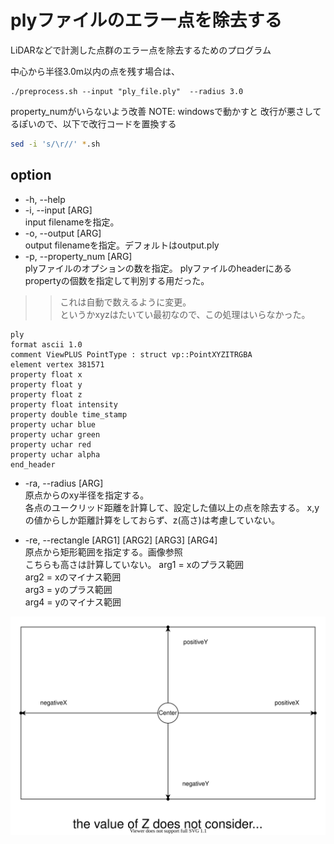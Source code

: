 # plyファイルのエラー点を除去する

LiDARなどで計測した点群のエラー点を除去するためのプログラム

中心から半径3.0m以内の点を残す場合は、
```
./preprocess.sh --input "ply_file.ply"  --radius 3.0
```

property_numがいらないよう改善
NOTE: windowsで動かすと 改行が悪さしてるぽいので、以下で改行コードを置換する
```bash
sed -i 's/\r//' *.sh
```


## option
- -h, --help  
- -i, --input [ARG]  
input filenameを指定。
- -o, --output [ARG]  
output filenameを指定。デフォルトはoutput.ply
- -p, --property_num [ARG]  
plyファイルのオプションの数を指定。
plyファイルのheaderにあるpropertyの個数を指定して判別する用だった。  
>> これは自動で数えるように変更。  
>> というかxyzはたいてい最初なので、この処理はいらなかった。
```
ply  
format ascii 1.0  
comment ViewPLUS PointType : struct vp::PointXYZITRGBA  
element vertex 381571  
property float x  
property float y  
property float z  
property float intensity  
property double time_stamp  
property uchar blue  
property uchar green  
property uchar red  
property uchar alpha  
end_header
```

- -ra, --radius [ARG]  
 原点からのxy半径を指定する。  
 各点のユークリッド距離を計算して、設定した値以上の点を除去する。
 x,yの値からしか距離計算をしておらず、z(高さ)は考慮していない。

- -re, --rectangle [ARG1] [ARG2] [ARG3] [ARG4]  
原点から矩形範囲を指定する。画像参照  
こちらも高さは計算していない。
arg1 = xのプラス範囲  
arg2 = xのマイナス範囲  
arg3 = yのプラス範囲  
arg4 = yのマイナス範囲  

![](img/rec.svg)
